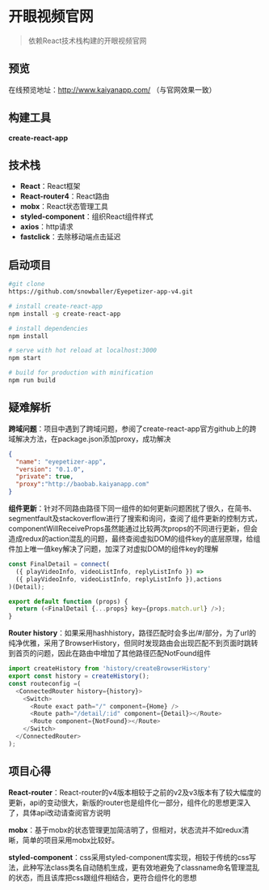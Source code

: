 # 开眼视频官网

>依赖React技术栈构建的开眼视频官网

## 预览

在线预览地址：http://www.kaiyanapp.com/
（与官网效果一致）

## 构建工具

**create-react-app**

## 技术栈

- **React**：React框架
- **React-router4**：React路由
- **mobx**：React状态管理工具
- **styled-component**：组织React组件样式
- **axios**：http请求
- **fastclick**：去除移动端点击延迟

## 启动项目
``` bash
#git clone
https://github.com/snowballer/Eyepetizer-app-v4.git

# install create-react-app
npm install -g create-react-app

# install dependencies
npm install

# serve with hot reload at localhost:3000
npm start

# build for production with minification
npm run build

```

## 疑难解析

**跨域问题**：项目中遇到了跨域问题，参阅了create-react-app官方github上的跨域解决方法，在package.json添加proxy，成功解决

```json
{
  "name": "eyepetizer-app",
  "version": "0.1.0",
  "private": true,
  "proxy":"http://baobab.kaiyanapp.com"
}
```

**组件更新**：针对不同路由路径下同一组件的如何更新问题困扰了很久，在简书、segmentfault及stackoverflow进行了搜索和询问，查阅了组件更新的控制方式，componentWillReceiveProps虽然能通过比较两次props的不同进行更新，但会造成redux的action混乱的问题，最终查阅虚拟DOM的组件key的底层原理，给组件加上唯一值key解决了问题，加深了对虚拟DOM的组件key的理解

```javascript
const FinalDetail = connect(
  ({ playVideoInfo, videoListInfo, replyListInfo }) =>
  ({ playVideoInfo, videoListInfo, replyListInfo }),actions
)(Detail);

export default function (props) {
  return (<FinalDetail {...props} key={props.match.url} />);
}
```

**Router history**：如果采用hashhistory，路径匹配时会多出/#/部分，为了url的纯净优雅，采用了BrowserHistory，但同时发现路由会出现匹配不到页面时跳转到首页的问题，因此在路由中增加了其他路径匹配NotFound组件

```javascript
import createHistory from 'history/createBrowserHistory'
export const history = createHistory();
const routeconfig =(
  <ConnectedRouter history={history}>
    <Switch>
      <Route exact path="/" component={Home} />
      <Route path="/detail/:id" component={Detail}></Route>
      <Route component={NotFound}></Route>
    </Switch>
  </ConnectedRouter>
);
```

## 项目心得

**React-router**：React-router的v4版本相较于之前的v2及v3版本有了较大幅度的更新，api的变动很大，新版的router也是组件化一部分，组件化的思想更深入了，具体api改动请查阅官方说明

**mobx**：基于mobx的状态管理更加简洁明了，但相对，状态流并不如redux清晰，简单的项目采用mobx比较好。

**styled-component**：css采用styled-component库实现，相较于传统的css写法，此种写法class类名自动随机生成，更有效地避免了classname命名管理混乱的状态，而且该库把css跟组件相结合，更符合组件化的思想
